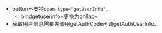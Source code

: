 * button不支持```open-type="getUserInfo"```。
    - bindgetuserinfo=更换为onTap=
* 获取用户信息需要先调用getAuthCode再调getAuthUserInfo。
